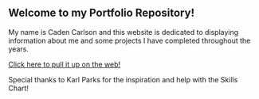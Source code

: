 ## Welcome to my Portfolio Repository! 

My name is Caden Carlson and this website is dedicated to displaying information about me and some projects I have completed throughout the years. 

[Click here to pull it up on the web!](https://cadencarlson.github.io)

Special thanks to Karl Parks for the inspiration and help with the Skills Chart!